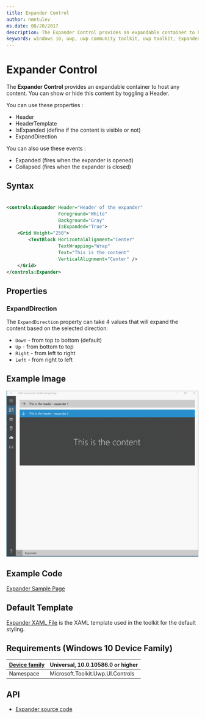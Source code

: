 ```yaml
---
title: Expander Control
author: nmetulev
ms.date: 08/20/2017
description: The Expander Control provides an expandable container to host any content.
keywords: windows 10, uwp, uwp community toolkit, uwp toolkit, Expander, xaml Control, xaml
---
```


# Expander Control

The **Expander Control** provides an expandable container to host any content.
You can show or hide this content by toggling a Header.

You can use these properties :

* Header
* HeaderTemplate
* IsExpanded (define if the content is visible or not)
* ExpandDirection

You can also use these events :

* Expanded (fires when the expander is opened)
* Collapsed (fires when the expander is closed)

## Syntax

```xml

<controls:Expander Header="Header of the expander"
                   Foreground="White"
                   Background="Gray"
                   IsExpanded="True">
	<Grid Height="250">
        <TextBlock HorizontalAlignment="Center"
                   TextWrapping="Wrap"
                   Text="This is the content"
                   VerticalAlignment="Center" />
    </Grid>
</controls:Expander>       

```

## Properties

### ExpandDirection

The `ExpandDirection` property can take 4 values that will expand the content based on the selected direction:

* `Down` - from top to bottom (default)
* `Up` - from bottom to top
* `Right` - from left to right
* `Left` - from right to left

## Example Image

![Expander animation](../resources/images/Controls-Expander.gif "Expander")

## Example Code

[Expander Sample Page](https://github.com/Microsoft/UWPCommunityToolkit/tree/master/Microsoft.Toolkit.Uwp.SampleApp/SamplePages/Expander)

## Default Template 

[Expander XAML File](https://github.com/Microsoft/UWPCommunityToolkit/blob/master/Microsoft.Toolkit.Uwp.UI.Controls/Expander/Expander.xaml) is the XAML template used in the toolkit for the default styling.

## Requirements (Windows 10 Device Family)

| [Device family](http://go.microsoft.com/fwlink/p/?LinkID=526370) | Universal, 10.0.10586.0 or higher |
| --- | --- |
| Namespace | Microsoft.Toolkit.Uwp.UI.Controls |

## API

* [Expander source code](https://github.com/Microsoft/UWPCommunityToolkit/tree/master/Microsoft.Toolkit.Uwp.UI.Controls/Expander)